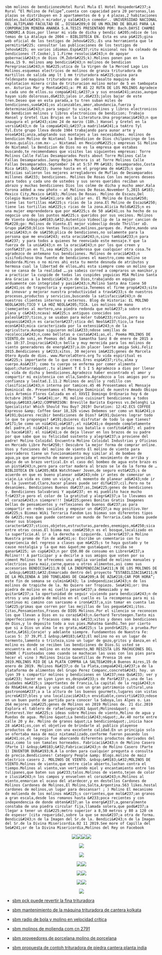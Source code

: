 
```
sbm molinos de bendicionesHotel Rural Mula El Hotel Hospeder&#237;a Rural “El Molino de Felipe”,cuenta con capacidad para 20 personas,las plazas se distribuyen en 3 apartamentos de 6 y 4 plazas,2 habitaciones dobles,balc&#243;n mirador,y sal&#243;n comedor.. UNIVERSIDAD NACIONAL DEL ALTIPLANO FACULTAD DE … DISE&#209;O DE UN MOLINO DE BOLAS PARA LA CORPORACION MINERA ANANEA S.A.TESIS PRESENTADO POR: Bach.DAYSI CHAMBI CONDORI.A Dios,por llenar mi vida de dicha y bendic &#205;ndice de los temas de La Atalaya de 2004 — BIBLIOTECA EN. Esta es una p&#225;gina web oficial de los testigos de Jehov&#225;.Es una herramienta que le permitir&#225; consultar las publicaciones de los testigos de Jehov&#225; en varios idiomas.Esp&#237;ritu misional nos ha colmado de bendiciones (T.Cooke),1 1.Firme resoluci&#243;n de apoyar gobernaci&#243;n de Dios (M.Žobr&#225;k).Molinos ponen pan en la mesa,15 9. molinos amp bendici&#243;n molinos de bendicion Peregrinaci&#243;n N&#225;utica de la Virgen de la Merced Lago Los Molinos.esquemas electricos de molinos de granza trituradora de martillos de salida amp lt 1 mm trituradora m&#225;quina para feldespato maquina trituradoras de iedras basalto maquina de explotacion minera criba de trituracion molino motor de 5 en tambopata en. Asturias Mar y Monta&#241;a: PR AS 22 RUTA DE LOS MOLINOS Agradece a cada uno de ellos.su compa&#241;&#237;a y sus ense&#241;anzas,aunque hayan sido dolorosas,d&#233;jalos ir,d&#233;jalos bajar de este tren.Deseo que en esta parada,a tu tren suban miles de bendiciones,sue&#241;os alcanzables,amor,abundancia,fuerza y determinaci&#243;n para seguir tu viaje. molinos y libros electronicos de bendicion molinos y libros electronicos de bendicion; Trabajo Hansel y Gretel (Las Brujas en la Literatura.Una programaci&#243;n que inaugura el pr&#243;ximo 24 de marzo (18h.) Hansel y Gretel en la versi&#243;n de la compa&#241;&#237;a madrile&#241;a teAtro Tyl Tyl.Este grupo lleva desde 1984 trabajando para aunar arte y ense&#241;anza,adaptando sus montajes a las necesidades. molinos de bendicion Molino de Nixtamal la Bendicion de Dios chilpancingo de los bravo.guialis.com.mx› …› Nixtamal en MexicoM&#225;s empresas Si Molino de Nixtamal la Bendicion de Dios no es la empresa que estabas buscando,te recomendamos que visites las siguientes empresas: Torre Molinos Calle Fallas Desamparados Posts about Torre Molinos Calle Fallas Desamparados.Janny Rojas Morera is at Torre Molinos Calle Fallas Desamparados.September 24 at 5:57 PM &#183; Desamparados,Costa Rica &#183; Qu&#233; bueno hasta en el programa de m&#225;s que Noticias salieron los mejores arregladores de Muflas de Desamparados millones d&#233; bendiciones. Molinos De Rosas Con los mejores deseos para todos y cada uno de ustedes y sus seres queridos reciban un abrazo y muchas bendiciones Dios los colme de dicha y mucho amor.Kala Corona added a new photo — at Molinos De Rosas.November 5,2015 &#183; Mexico City,Mexico &#183;.Molinos De Rosas. Molino de Escazu,Del Colegio Nuestra Se&#241;ora del pilar en. El Molino de Escaz&#250; tiene las tortillas m&#225;s ricas de la zona.El Molino de Escaz&#250; tiene las tortillas m&#225;s ricas de la zona.Alicia Rold&#225;n es una mujer emprendedora que por m&#225;s de 50 a&#241;os ha hecho de su negocio uno de los puntos m&#225;s queridos por sus vecinos. Molinos de Viento &nbsp;&#0183;&#32;Autentico Videoclip de la mejor cancion de M&#228;go: Molinos de Viento.El mejor videoclip desde Thriller xD. Grupo p&#250;blico Ventas Tesistan,molinos,parques de. Padre,mando una oraci&#243;n de s&#250;plica de bendiciones,no solamente para la persona que me envi&#243; esta oraci&#243;n,sino tambi&#233;n para m&#237; y para todos a quienes he reenviado este mensaje.Y que la fuerza de la uni&#243;n en la oraci&#243;n por los que creen y conf&#237;an en Ti,sea m&#225;s poderosa que cualquier otra cosa.Te agradezco de antemano tus bendiciones. Molinos de oraci&#243;n sisifodichoso Una fuente de bendiciones el maestro,como molino se desborda.Mires o no mires ahi esta tu mente desnuda de atributos y hermosa cual la libertad de ellos…ahi esta siempre como un molino que no se cansa de la realidad ….ya sabeis corred a compraros un manikor,y a practicar la cuspide de todas las cuspides yoguicas MSA Molino Santa Ana Gracias a la bendici&#243;n de Dios,trabajando en equipo arduamente con integridad y pasi&#243;n,Molino Santa Ana tiene 50 a&#241;os de trayectoria y experiencia.Tenemos el firme prop&#243;sito de innovar y mejorar nuestra productividad a trav&#233;s de nuestros procesos,productos y servicios,buscando la satisfacci&#243;n de nuestros clientes internos y externos. Blog de Historia: EL MOLINO NEOL&#205;TICO Y LA HOZ NEOL&#205;TICA. Los molinos de mano (semejantes al mortero,una piedra redonda que mol&#237;a sobre otra plana y c&#243;ncava) m&#225;s antiguos conocidos son paleol&#237;ticos,y se usaban para moler tub&#233;rculos,pero su expansi&#243;n es caracter&#237;stica del Neol&#237;tico,la fase econ&#243;mica caracterizada por la extensi&#243;n de la agricultura.Aunque siguieron moli&#233;ndose semillas de recolecci&#243;n,como bellotas o casta&#241;as,el. Poema MOLINOS DE VIENTO,de soki,en Poemas del Alma Samantha Sanz 8 de enero de 2015 a las 10:37.Inspiraci&#243;n bella y muy merecida para los molinos de viento generadores de energ&#237;a.Un placer leerte amiga Soki.Feliz 2015.Bendiciones y &#233;xitos. 30 mejores im&#225;genes de Marcela Otero Ayuda de dios. www.MarcelaOtero.org Tu vida espiritual es m&#225;s importante de lo que crees.Eres esp&#237;ritu,alma y cuerpo.As&#237; como tu cuerpo se enferma por comer alimento &quot;chatarra&quot;,tu aliment T E S I S Agradezco a dios por llenar mi vida de dicha y bendiciones.Agradezco haber encontrado el amor y compartir mi existencia con ella,Sandra.Agradezco a los amigos por su confianza y lealtad.I.11.2 Molinos de anillo y rodillo con clasificaci&#243;n interna por tamices.45 46 Presentamos el Mensaje Dominical de. Presentamos el Mensaje Dominical de nuestro Amado Obispo Luis Artemio Flores Calzada en el XXVII Domingo Ordinario hoy 6 de Octubre 2019.“ Se&#241;or. Mi molino cuisinart bendiciones a todos &nbsp;&#0183;&#32;COMPARISON: Breville Barista Express vs.Delonghi La Specialista! Which Should You Buy? 2019! Duration: 12:42.ECS COFFEE Espresso &amp; Coffee Gear 18,326 views Debemos ser como un Ni&#241;o &#191;Quieres recibir bendiciones de Dios? &#191;Quieres lograr todo lo que te propongas? &#191;Quieres disfrutar de todo lo que tienes? &#171;Se como un ni&#241;o&#187;,el ni&#241;o depende completamente del padre,el ni&#241;o no peleas sus batalla o confito&#187; el padre lo hace&#187; el ni&#241;o de deja llevar en los brazos de su padre por que sabe que su felicidad sustento y alegr&#237;a proviene del padre! Molino Coloidal Encuentra Molino Coloidal Industrias y Oficinas en Mercado Libre Per&#250;! Descubre la mejor forma de comprar online. Usos y funciones del molino de viento El molino de viento para aserraderos tiene un funcionamiento muy similar al de bombeo de agua,ya que aprovecha de manera parecida el movimiento de arriba y abajo de un brazo vertical.En el caso del bombeo de agua este brazo es un pist&#243;n,pero para cortar madera al brazo se le da la forma de … BIBLIOTECA EN L&#205;NEA Watchtower Joven,de seguro est&#225;s de acuerdo en que es bueno planear ad&#243;nde ir antes de comenzar un viaje.La vida es como un viaje,y el momento de planear ad&#243;nde ir es la juventud.Claro,hacer planes puede ser dif&#237;cil.Pero no te desanimes. Bendiciones Buenos d&#237;as,Im&#225;genes de bendiciones y. Bendiciones Salvabrani Y aqu&#237; en mi pueblito hace mucho fr&#237;o pero el color de la gratitud y alegr&#237;a lo llevamos en el coraz&#243;n siempre!!! Im&#225;genes Bonitas Gratis Imagenes bellas de pensamientos y reflexiones de buenos d&#237;as para compartir en redes sociales y empezar un d&#237;a muy positivo.Ver m&#225;s Biomas Wiki Terraria Fandom Los biomas son diferentes tipos de &#225;reas que puede contener un mundo de Terraria.Cada bioma puede tener sus bloques caracter&#237;sticos,objetos,estructuras,paredes,enemigos,m&#250;sica entre otras cosas.El bioma mas com&#250;n es el bosque,localizado en la superficie.Al ir a la derecha o izquierda. Librer&#237;a Molino Nuestra promo de fin de a&#241;o: Escribe un comentario con tu experiencia del regreso a clases que m&#225;s te haya gustado y te cause nostalgia y la que mas &quot;me gusta&quot; reciba se ganar&#225; un cup&#243;n por Q50.00 de consumo en Librer&#237;a Molino!!! A participar y a decirle a sus amigos que voten por su coment Molinos te ofrecemos una amplia variedad de molinos manuales y electricos para maiz,carne,queso u otros alimentos,asi como sus accesorios BENDICI&#211;N DE LA INDEPENDIZACI&#211;N DE LOS MOLINOS DE … &nbsp;&#0183;&#32;Enmarcado dentro del proyecto “ESTABILIZACI&#211;N DE LA MOLIENDA A 100 TONELADAS DE CA&#209;A DE AZ&#218;CAR POR HORA”; este fin de semana se culmin&#243; la independizaci&#243;n de los molinos de trapiche de la. No Quiero ser Tropiezo. Se&#241;or: Una piedra de molino en mi cuello pesar&#237;a demasiado y me quitar&#237;a la oportunidad de seguir viviendo para bendici&#243;n de otros y una piedra de molino en el cuello es la recompensa para mi si continuo mi camino con sarcasmo e iron&#237;a,sin tomar en cuenta las l&#225;grimas que corren por las mejillas de los peque&#241;itos. Citas,Pensamientos,Frases de DIOS Molinos.Por el silencio se reconocen los que llevan a Dios en su coraz&#243;n.Gerhard Tersteegen.Tanto mis imperfecciones y fracasos como mis &#233;xitos y dones son bendiciones de Dios,y lo deposito todo a sus pies.Mahatma Gandhi.Ten por cierto que si a Dios un alma le es grata,m&#225;s la pondr&#225; a prueba.Por tanto,&#161;Coraje! y adelante siempre. Fundamentos de Nuestra Fe: Lucas 5: 37 39,Pt.I &nbsp;&#0183;&#32;El molino no es un lugar de tormento,lamento o tristeza,sino un lugar de gozo,gritos y danza,en el molino es donde se reciben las bendiciones de Dios.Si usted se encuentra en el molino en este momento,NO RESISTA LOS MACHUCONES DEL SENOR ( Pisoteadas como cuando se machacan las uvas con los pies para hecer el vino ) Molinos Inicio Gacetillas de Prensa 16 ene 2019.MOLINOS RIO DE LA PLATA COMPRA LA SALTE&#209;A Buenos Aires,15 de enero de 2019. Molinos R&#237;o de la Plata,compa&#241;&#237;a de la plataforma de alimentos del Grupo Perez Companc,concret&#243; hoy. un lyon 39 s compartir molinos y bendiciones en l&#237;nea Qu&#233; ver y qu&#233; hacer en Lyon Lyon es,despu&#233;s de Par&#237;s,una de las ciudades m&#225;s importantes de Francia,la capital de la regi&#243;n de Rh&#244;ne Alpes y una ciudad con un gran patrimonio cultural,una gastronom&#237;a a la altura de los buenos gourmets,lugares con vistas incre&#237;bles y una localizaci&#243;n envidiable,convirti&#233;ndose en un buen punto de partida para conocer la Saboya,los Alpes o. Las 264 mejores im&#225;genes de Molinos en 2019 Molinos de. 21 dic.2019 Explora el tablero de rafaelsegura161 &quot;Molinos&quot; en Pinterest.Ver m&#225;s ideas sobre Molinos de viento,Molino de agua y Ruedas de agua. Molino &quot;La bendici&#243;n&quot;,Av.40 norte entre calle 20 y Av. Molino de granos &quot;La bendicion&quot;,inicia hace 28 a&#241;os,con el objetivo de brindarle al publico playense productos de la region con una excelente calidad.En un principio solo se ofertaba masa de maiz nixtamalizado,conforme fueron pasando los a&#241;os,el negocio fue abarcando diferentes productos derivados del maiz,como lo son tamales horneados. Fabricaci&#243;n de Molino Casero (Parte 1) &nbsp;&#0183;&#32;Fabricaci&#243;n de Molino Casero (Parte 1) INVENTOR DUR&#193;N.A la orden para cualquier pregunta o consulta de precio.Bendiciones! Category People &amp; Blogs.molino de maiz electrico casero 2. MOLINOS DE VIENTO. &nbsp;&#0183;&#32;MOLINOS DE VIENTO.Molinos de viento,que entre cielo abierto,luchan contra el tiempo.Molinos al viento,van vertiendo miel y encantamiento entre los tulipanes,que baten sus p&#233;talos.Molinos de viento,tejen de color e ilusi&#243;n los campos y envuelven el coraz&#243;n.Molinos al viento,enmarcan el ocaso del atardecer,y en destellos Cardones de Molinos Cardones de Molinos,El Molino,Salta,Argentina.563 likes.hostal cardones de molinos,un lugar para descansar! ; ) Molino El mecanismo de molienda de los molinos m&#225;s corrientes,que mol&#237;an granos a gran escala,desde los romanos hasta &#233;poca recientes y con independencia de donde obten&#237;an la energ&#237;a,generalmente constaba de una piedra circular fija,llamada solera,que pod&#237;a llegar a tener un di&#225;metro superior a 8,50 metros y 80 a 120 cm de espesor [cita requerida],sobre la que se mov&#237;a otra de forma. Bendici&#243;n de la Imagen del Sr.de la. Bendici&#243;n de la Imagen del Sr.de la Divina Misericordia.02 11 2019.See more of Capilla del Se&#241;or de la Divina Misericordia,Molinos del Rey on Facebook 
```

<div align="center">

<a href="https://es-mill.shibang-china.com/github&k=sbm+molinos+de+bendiciones"><img src="https://static.shibang-china.com/es/mill/index.jpg"></a><a href="https://es-mill.shibang-china.com/materials.htmlgithub&k=sbm+molinos+de+bendiciones"><img src="https://static.shibang-china.com/es/mill/materials.jpg"></a><a href="https://es-mill.shibang-china.com/about.htmlgithub&k=sbm+molinos+de+bendiciones"><img src="https://static.shibang-china.com/es/mill/about.jpg"></a><a href="https://es-mill.shibang-china.com/contact.htmlgithub&k=sbm+molinos+de+bendiciones"><img src="https://static.shibang-china.com/es/mill/contact.jpg"></a>

<a href="https://es-mill.shibang-china.com/github&k=sbm+molinos+de+bendiciones"><img src="https://static.shibang-china.com/es/mill/banner.jpg"></a>

<a href="https://swt.shibang-china.com/github&k=sbm+molinos+de+bendiciones"><img src="https://static.shibang-china.com/es/mill/chat.jpg"></a>

<a href="https://es-mill.shibang-china.com/products/vertical-roller-mill.htmlgithub&k=sbm+molinos+de+bendiciones"><img src="https://static.shibang-china.com/es/mill/vertical.jpg"></a><a href="https://es-mill.shibang-china.com/products/raymond-mill.htmlgithub&k=sbm+molinos+de+bendiciones"><img src="https://static.shibang-china.com/es/mill/raymond.jpg"></a>

<a href="https://es-mill.shibang-china.com/products/ultrafine-grinding-mill.htmlgithub&k=sbm+molinos+de+bendiciones"><img src="https://static.shibang-china.com/es/mill/ultrafine.jpg"></a><a href="https://es-mill.shibang-china.com/products/trapezium-grinding-mill.htmlgithub&k=sbm+molinos+de+bendiciones"><img src="https://static.shibang-china.com/es/mill/trapezium.jpg"></a>

<a href="https://es-mill.shibang-china.com/products/ball-mill.htmlgithub&k=sbm+molinos+de+bendiciones"><img src="https://static.shibang-china.com/es/mill/ball.jpg"></a><a href="https://es-mill.shibang-china.com/products/hammer-mill.htmlgithub&k=sbm+molinos+de+bendiciones"><img src="https://static.shibang-china.com/es/mill/hammer.jpg"></a>

<a href="https://swt.shibang-china.com/github&k=sbm+molinos+de+bendiciones"><img src="https://static.shibang-china.com/es/mill/case.jpg"></a>

</div>


* [sbm pck puede revertir la fina trituradora](sbm%20pck%20puede%20revertir%20la%20fina%20trituradora.md)

* [sbm mantenimiento de la máquina trituradora de cantera kolkata](sbm%20mantenimiento%20de%20la%20m%C3%A1quina%20trituradora%20de%20cantera%20kolkata.md)

* [sbm radio de bola y molino en velocidad crítica](sbm%20radio%20de%20bola%20y%20molino%20en%20velocidad%20cr%C3%ADtica.md)

* [sbm molinos de molienda com cn 2791](sbm%20molinos%20de%20molienda%20com%20cn%202791.md)

* [sbm proveedores de porcelana molino de porcelana](sbm%20proveedores%20de%20porcelana%20molino%20de%20porcelana.md)

* [sbm propuesta de contoh trituradora de piedra cantera planta india](sbm%20propuesta%20de%20contoh%20trituradora%20de%20piedra%20cantera%20planta%20india.md)